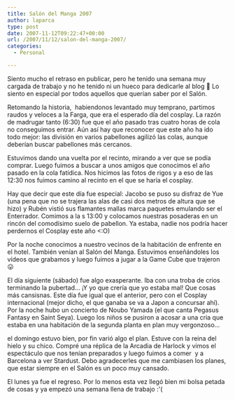 ```yaml
---
title: Salón del Manga 2007
author: laparca
type: post
date: 2007-11-12T09:22:47+00:00
url: /2007/11/12/salon-del-manga-2007/
categories:
  - Personal

---
```

Siento mucho el retraso en publicar, pero he tenido una semana muy cargada de trabajo y no he tenido ni un hueco para dedicarle al blog 🙁 Lo siento en especial por todos aquellos que querían saber por el Salón.

Retomando la historia,  habiendonos levantado muy temprano, partimos raudos y veloces a la Farga, que era el esperado día del cosplay. La razón de madrugar tanto (6:30) fue que el año pasado tras cuatro horas de cola no conseguimos entrar. Aún así hay que reconocer que este año ha ido todo mejor: las división en varios pabellones agilizó las colas, aunque deberían buscar pabellones más cercanos.

Estuvimos dando una vuelta por el recinto, mirando a ver que se podía comprar. Luego fuimos a buscar a unos amigos que conocimos el año pasado en la cola fatídica. Nos hicimos las fotos de rigos y a eso de las 12:30 nos fuimos camino al recinto en el que se haría el cosplay.

Hay que decir que este día fue especial: Jacobo se puso su disfraz de Yue (una pena que no se trajera las alas de casi dos metros de altura que se hizo) y Rubén vistió sus flamantes mallas marca paquetes emulando ser el Enterrador. Comimos a la s 13:00 y colocamos nuestras posaderas en un rincón del comodísimo suelo de pabellon. Ya estaba, nadie nos podría hacer perdernos el Cosplay este año <:O)

Por la noche conocimos a nuestro vecinos de la habitación de enfrente en el hotel. También venían al Salón del Manga. Estuvimos enseñándoles los vídeos que grabamos y luego fuimos a jugar a la Game Cube que trajeron 😛

El día siguiente (sábado) fue algo exasperante. Iba con una troba de crios terminando la pubertad&#8230; ¡Y yo que crería que yo estaba mal! Que cosas más cansisnas. Este día fue igual que el anterior, pero con el Cosplay internacional (mejor dicho, el que ganaba se va a Japon a concursar ahí). Por la noche hubo un concierto de Noubo Yamada (el que canta Pegasus Fantasy en Saint Seya). Luego los niños se pusiron a acosar a una cria que estaba en una habitación de la segunda planta en plan muy vergonzoso&#8230;

el domingo estuvo bien, por fin varió algo el plan. Estuve con la reina del hielo y su chico. Compré una réplica de la Arcadia de Harlock y vimos el espectáculo que nos tenían preparados y luego fuimos a comer  y a Barcelona a ver Stardust. Debo agradecerles que me cambiasen los planes, que estar siempre en el Salón es un poco muy cansado.

El lunes ya fue el regreso. Por lo menos esta vez llegó bien mi bolsa petada de cosas y ya empezó una semana llena de trabajo :'(